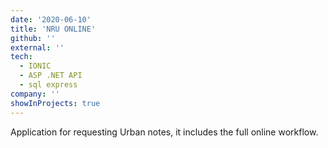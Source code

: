```yaml
---
date: '2020-06-10'
title: 'NRU ONLINE'
github: ''
external: ''
tech:
  - IONIC
  - ASP .NET API
  - sql express
company: ''
showInProjects: true
---
```


Application for requesting Urban notes, it includes the full online workflow.

